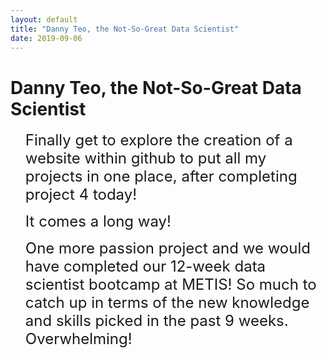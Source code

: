 ```yaml
---
layout: default
title: "Danny Teo, the Not-So-Great Data Scientist"
date: 2019-09-06
---
```


<h1>Danny Teo, the Not-So-Great Data Scientist</h1>

<ul>
<p><font size="5">Finally get to explore the creation of a website within github to put all my projects in one place, after completing project 4 today! </font></p>
  <p><font size="5">It comes a long way! </font></p>
<p><font size="5"> One more passion project and we would have completed our 12-week data scientist bootcamp at METIS!
So much to catch up in terms of the new knowledge and skills picked in the past 9 weeks. Overwhelming!</font></p>
</ul>
